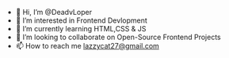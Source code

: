 - 👋 Hi, I’m @DeadvLoper
- 👀 I’m interested in Frontend Devlopment
- 🌱 I’m currently learning HTML,CSS & JS
- 💞️ I’m looking to collaborate on Open-Source Frontend Projects
- 📫 How to reach me lazzycat27@gmail.com

<!---
DeadvLoper/DeadvLoper is a ✨ special ✨ repository because its `README.md` (this file) appears on your GitHub profile.
You can click the Preview link to take a look at your changes.
--->
